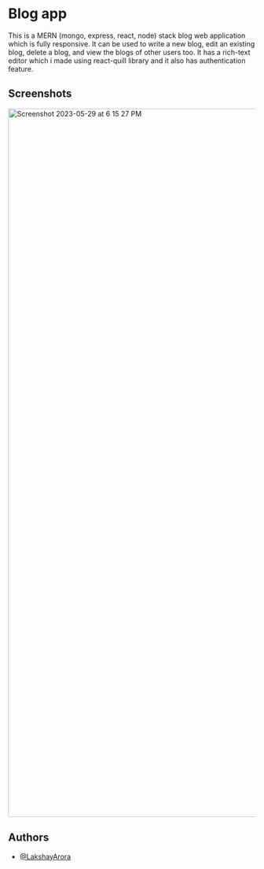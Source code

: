 
# Blog app

This is a MERN (mongo, express, react, node) stack blog web application which is fully responsive. It can be used to write a new blog, edit an existing blog, delete a blog, and view the blogs of other users too. It has a rich-text editor which i made using react-quill library and it also has authentication feature.




## Screenshots

<img width="1440" alt="Screenshot 2023-05-29 at 6 15 27 PM" src="https://github.com/Lakshay-a/blog/assets/97395338/fd92f090-3dad-46f5-abbe-8be2e4c78332">


## Authors

- [@LakshayArora](https://github.com/Lakshay-a)


